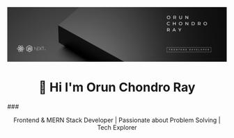 <img src="images/Banner.png" />




<h1 align="center">👋 Hi I'm Orun Chondro Ray</h1>
### <p align="center">Frontend & MERN Stack Developer | Passionate about Problem Solving | Tech Explorer</p>



<!--
**ArunRoy404/ArunRoy404** is a ✨ _special_ ✨ repository because its `README.md` (this file) appears on your GitHub profile.

Here are some ideas to get you started:

- 🔭 I’m currently working on ...
- 🌱 I’m currently learning ...
- 👯 I’m looking to collaborate on ...
- 🤔 I’m looking for help with ...
- 💬 Ask me about ...
- 📫 How to reach me: ...
- 😄 Pronouns: ...
- ⚡ Fun fact: ...
-->
